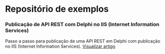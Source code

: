 # Repositório de exemplos

### Publicação de API REST com Delphi no IIS (Internet Information Services)

Passo a passo para publicação de uma API REST em Delphi com publicação no IIS (Internet Information Services). [Visualizar artigo](https://medium.com/@antoniojmsjr/publica%C3%A7%C3%A3o-de-api-rest-com-delphi-no-iis-internet-information-services-28be39329b5e)
